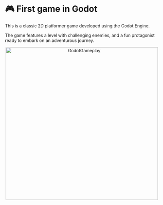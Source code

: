 # 🎮 First game in Godot
This is a classic 2D platformer game developed using the Godot Engine. 

The game features a level with challenging enemies, and a fun protagonist ready to embark on an adventurous journey.
<p align="center">
  <img width="500" alt="GodotGameplay" justify-content="center" src="https://github.com/user-attachments/assets/ff94b4bf-47ef-4f89-8827-e826088444b6">
